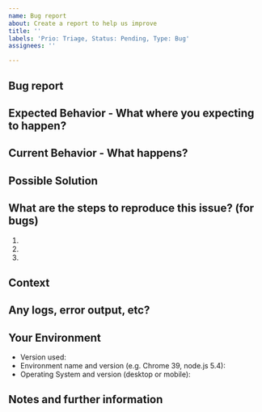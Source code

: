 ```yaml
---
name: Bug report
about: Create a report to help us improve
title: ''
labels: 'Prio: Triage, Status: Pending, Type: Bug'
assignees: ''

---
```


<!--- Provide a general summary of the Issue in the Title above -->

<!--
*Remember, an issue is not the place to ask questions. Please check out our contribution guidelines. 
Before you open an Issue, please check if a similar issue already exists or has been closed before.*

*Delete the above section and the instructions in the sections below before submitting*
-->

## Bug report

## Expected Behavior - What where you expecting to happen?
<!--- If you're describing a bug, tell us what should happen -->

## Current Behavior - What happens?
<!--- If describing a bug, tell us what happens instead of the expected behavior -->

## Possible Solution
<!--- Not obligatory, but suggest a fix/reason for the bug -->

## What are the steps to reproduce this issue? (for bugs)
<!--- Provide a link to a live example, or an unambiguous set of steps to -->
<!--- reproduce this bug. Include code to reproduce, if relevant -->
1.
2.
3.

## Context
<!--- How has this issue affected you? What are you trying to accomplish? -->
<!--- Providing context helps us come up with a solution that is most useful in the real world -->

## Any logs, error output, etc?

## Your Environment
<!--- Include as many relevant details about the environment you experienced the bug in -->
* Version used:
* Environment name and version (e.g. Chrome 39, node.js 5.4):
* Operating System and version (desktop or mobile):

## Notes and further information
